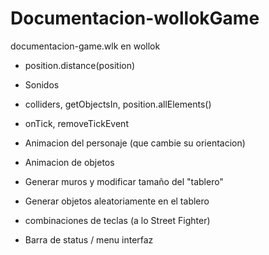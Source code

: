 # Documentacion-wollokGame

documentacion-game.wlk en wollok

* position.distance(position)

* Sonidos

* colliders, getObjectsIn, position.allElements()

* onTick, removeTickEvent

* Animacion del personaje (que cambie su orientacion)

* Animacion de objetos

* Generar muros y modificar tamaño del "tablero"

* Generar objetos aleatoriamente en el tablero

* combinaciones de teclas (a lo Street Fighter)

* Barra de status / menu interfaz
